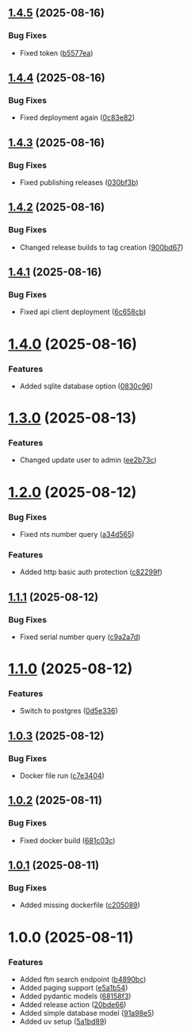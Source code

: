 ## [1.4.5](https://github.com/vgerber/elwis-api/compare/v1.4.4...v1.4.5) (2025-08-16)


### Bug Fixes

* Fixed token ([b5577ea](https://github.com/vgerber/elwis-api/commit/b5577eabd0dd7919bd5d6108270fcc4ffb384a1d))

## [1.4.4](https://github.com/vgerber/elwis-api/compare/v1.4.3...v1.4.4) (2025-08-16)


### Bug Fixes

* Fixed deployment again ([0c83e82](https://github.com/vgerber/elwis-api/commit/0c83e822d7fed0c812241d0548ef020851b5ef76))

## [1.4.3](https://github.com/vgerber/elwis-api/compare/v1.4.2...v1.4.3) (2025-08-16)


### Bug Fixes

* Fixed publishing releases ([030bf3b](https://github.com/vgerber/elwis-api/commit/030bf3b6be61fa9234da8f67514c0b726dc5bb20))

## [1.4.2](https://github.com/vgerber/elwis-api/compare/v1.4.1...v1.4.2) (2025-08-16)


### Bug Fixes

* Changed release builds to tag creation ([900bd67](https://github.com/vgerber/elwis-api/commit/900bd67ee4d86579c3e7f962a5deb6510283f383))

## [1.4.1](https://github.com/vgerber/elwis-api/compare/v1.4.0...v1.4.1) (2025-08-16)


### Bug Fixes

* Fixed api client deployment ([6c658cb](https://github.com/vgerber/elwis-api/commit/6c658cbe44ca3014e923b5a59615c00daf4f14b6))

# [1.4.0](https://github.com/vgerber/elwis-api/compare/v1.3.0...v1.4.0) (2025-08-16)


### Features

* Added sqlite database option ([0830c96](https://github.com/vgerber/elwis-api/commit/0830c968c9edc2492f0af87ba16526f1b0d11654))

# [1.3.0](https://github.com/vgerber/elwis-api/compare/v1.2.0...v1.3.0) (2025-08-13)


### Features

* Changed update user to admin ([ee2b73c](https://github.com/vgerber/elwis-api/commit/ee2b73c21d5eca6f99a9147782441a724e085549))

# [1.2.0](https://github.com/vgerber/elwis-api/compare/v1.1.1...v1.2.0) (2025-08-12)


### Bug Fixes

* Fixed nts number query ([a34d565](https://github.com/vgerber/elwis-api/commit/a34d565f0aad233aa833fc0fe018c5ea22173004))


### Features

* Added http basic auth protection ([c82299f](https://github.com/vgerber/elwis-api/commit/c82299f6b5034025855d3f0b41c27d812dec7707))

## [1.1.1](https://github.com/vgerber/elwis-api/compare/v1.1.0...v1.1.1) (2025-08-12)


### Bug Fixes

* Fixed serial number query ([c9a2a7d](https://github.com/vgerber/elwis-api/commit/c9a2a7d87c8b7c8434b0b2f506f0db33061be96a))

# [1.1.0](https://github.com/vgerber/elwis-api/compare/v1.0.3...v1.1.0) (2025-08-12)


### Features

* Switch to postgres ([0d5e336](https://github.com/vgerber/elwis-api/commit/0d5e3362d8b9999df00f1a9636c516e52db233f8))

## [1.0.3](https://github.com/vgerber/elwis-api/compare/v1.0.2...v1.0.3) (2025-08-12)


### Bug Fixes

* Docker file run ([c7e3404](https://github.com/vgerber/elwis-api/commit/c7e34042fa1d3bf14cbb4e034f19cd546a268b38))

## [1.0.2](https://github.com/vgerber/elwis-api/compare/v1.0.1...v1.0.2) (2025-08-11)


### Bug Fixes

* Fixed docker build ([681c03c](https://github.com/vgerber/elwis-api/commit/681c03c67533c6842b53eeba4012b992b99902d1))

## [1.0.1](https://github.com/vgerber/elwis-api/compare/v1.0.0...v1.0.1) (2025-08-11)


### Bug Fixes

* Added missing dockerfile ([c205089](https://github.com/vgerber/elwis-api/commit/c205089171c48af5bbd9c10c85bd7a6962b3f7db))

# 1.0.0 (2025-08-11)


### Features

* Added ftm search endpoint ([b4890bc](https://github.com/vgerber/elwis-api/commit/b4890bc3c9e5eab744601b0bc50a9d02e862cf9f))
* Added paging support ([e5a1b54](https://github.com/vgerber/elwis-api/commit/e5a1b54943d4dae4b9a9d447c7c655d2cb8feb62))
* Added pydantic models ([68158f3](https://github.com/vgerber/elwis-api/commit/68158f333abacccf9068261c513a3984df72d99a))
* Added release action ([20bde66](https://github.com/vgerber/elwis-api/commit/20bde66640af6fc1a3a767f79ad3009306ec818f))
* Added simple database model ([91a98e5](https://github.com/vgerber/elwis-api/commit/91a98e549a8598d23fb45f948586c30bfd27748a))
* Added uv setup ([5a1bd89](https://github.com/vgerber/elwis-api/commit/5a1bd89b52971b9d73562a44c6b68af450ed2bbd))
